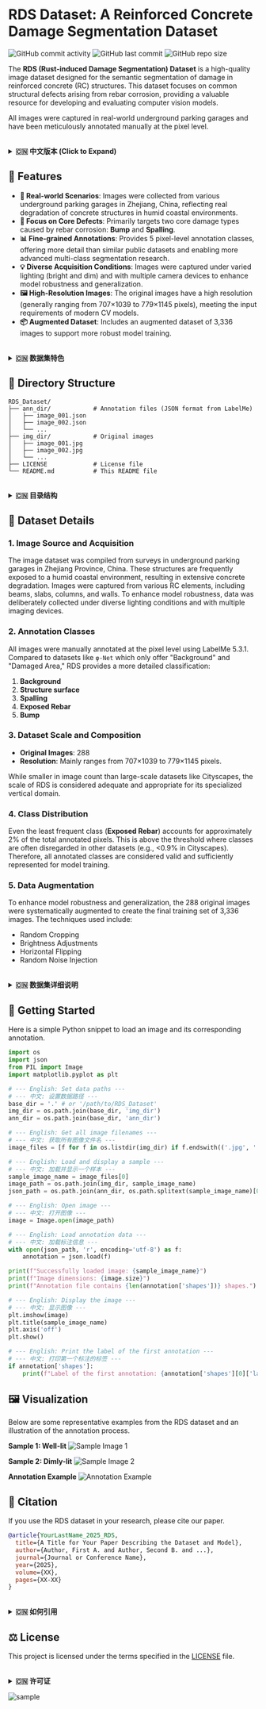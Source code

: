 # RDS Dataset: A Reinforced Concrete Damage Segmentation Dataset

![GitHub commit activity](https://img.shields.io/github/commit-activity/w/945395789/RDS_Dataset?style=for-the-badge) ![GitHub last commit](https://img.shields.io/github/last-commit/945395789/RDS_Dataset?style=for-the-badge) ![GitHub repo size](https://img.shields.io/github/repo-size/945395789/RDS_Dataset?style=for-the-badge)

The **RDS (Rust-induced Damage Segmentation) Dataset** is a high-quality image dataset designed for the semantic segmentation of damage in reinforced concrete (RC) structures. This dataset focuses on common structural defects arising from rebar corrosion, providing a valuable resource for developing and evaluating computer vision models.

All images were captured in real-world underground parking garages and have been meticulously annotated manually at the pixel level.

<br>

<details>
<summary><strong>🇨🇳 中文版本 (Click to Expand)</strong></summary>

---

# RDS 数据集：一个钢筋混凝土损伤分割数据集

![GitHub commit activity](https://img.shields.io/github/commit-activity/w/945395789/RDS_Dataset?style=for-the-badge) ![GitHub last commit](https://img.shields.io/github/last-commit/945395789/RDS_Dataset?style=for-the-badge) ![GitHub repo size](https://img.shields.io/github/repo-size/945395789/RDS_Dataset?style=for-the-badge)

**RDS (Rust-induced Damage Segmentation) Dataset** 是一个专为钢筋混凝土（RC）结构损伤语义分割任务设计的高质量图像数据集。该数据集专注于由钢筋腐蚀引起的常见结构缺陷，为开发和评估计算机 vision 模型提供了宝贵的资源。

所有图像均在真实世界的地下停车场环境中采集，并经过精细的像素级手动标注。

---
</details>

## 🌟 Features

* **🏢 Real-world Scenarios**: Images were collected from various underground parking garages in Zhejiang, China, reflecting real degradation of concrete structures in humid coastal environments.
* **🎯 Focus on Core Defects**: Primarily targets two core damage types caused by rebar corrosion: **Bump** and **Spalling**.
* **📊 Fine-grained Annotations**: Provides 5 pixel-level annotation classes, offering more detail than similar public datasets and enabling more advanced multi-class segmentation research.
* **💡 Diverse Acquisition Conditions**: Images were captured under varied lighting (bright and dim) and with multiple camera devices to enhance model robustness and generalization.
* **🖼️ High-Resolution Images**: The original images have a high resolution (generally ranging from 707×1039 to 779×1145 pixels), meeting the input requirements of modern CV models.
* **📦 Augmented Dataset**: Includes an augmented dataset of 3,336 images to support more robust model training.

<br>

<details>
<summary><strong>🇨🇳 数据集特色</strong></summary>

---

* **🏢 真实世界场景**: 图像采集自中国浙江省多个住宅区的地下停车场，真实反映了潮湿沿海环境下混凝土结构的退化情况。
* **🎯 专注核心损伤**: 主要针对由钢筋腐ission引起的两种核心损伤类型：**隆起 (Bump)** 和 **剥落 (Spalling)**。
* **📊 精细化标注**: 提供了5个像素级标注类别，远超同类公开数据集，有助于进行更深入的多类别分割研究。
* **💡 多样化采集条件**: 图像在不同光照条件（明亮与昏暗）下、使用多种相机设备拍摄，旨在提升模型的鲁棒性和泛化能力。
* **🖼️ 高分辨率图像**: 原始图像分辨率较高（普遍在 707×1039 到 779×1145 像素之间），满足现代计算机视觉模型的输入要求。


---
</details>

## 📂 Directory Structure

```
RDS_Dataset/
├── ann_dir/            # Annotation files (JSON format from LabelMe)
│   ├── image_001.json
│   ├── image_002.json
│   └── ...
├── img_dir/            # Original images
│   ├── image_001.jpg
│   ├── image_002.jpg
│   └── ...
├── LICENSE             # License file
└── README.md           # This README file
```

<br>

<details>
<summary><strong>🇨🇳 目录结构</strong></summary>

---

```
RDS_Dataset/
├── ann_dir/            # 标注文件目录 (JSON格式, from LabelMe)
│   ├── image_001.json
│   ├── image_002.json
│   └── ...
├── img_dir/            # 原始图像目录
│   ├── image_001.jpg
│   ├── image_002.jpg
│   └── ...
├── LICENSE             # 许可证文件
└── README.md           # 本说明文件
```

---
</details>

## 📖 Dataset Details

### 1. Image Source and Acquisition

The image dataset was compiled from surveys in underground parking garages in Zhejiang Province, China. These structures are frequently exposed to a humid coastal environment, resulting in extensive concrete degradation. Images were captured from various RC elements, including beams, slabs, columns, and walls. To enhance model robustness, data was deliberately collected under diverse lighting conditions and with multiple imaging devices.

### 2. Annotation Classes

All images were manually annotated at the pixel level using LabelMe 5.3.1. Compared to datasets like `φ-Net` which only offer "Background" and "Damaged Area," RDS provides a more detailed classification:

1.  **Background**
2.  **Structure surface**
3.  **Spalling**
4.  **Exposed Rebar**
5.  **Bump**

### 3. Dataset Scale and Composition

* **Original Images**: 288
* **Resolution**: Mainly ranges from 707×1039 to 779×1145 pixels.

While smaller in image count than large-scale datasets like Cityscapes, the scale of RDS is considered adequate and appropriate for its specialized vertical domain.

### 4. Class Distribution

Even the least frequent class (**Exposed Rebar**) accounts for approximately 2% of the total annotated pixels. This is above the threshold where classes are often disregarded in other datasets (e.g., <0.9% in Cityscapes). Therefore, all annotated classes are considered valid and sufficiently represented for model training.

### 5. Data Augmentation

To enhance model robustness and generalization, the 288 original images were systematically augmented to create the final training set of 3,336 images. The techniques used include:

* Random Cropping
* Brightness Adjustments
* Horizontal Flipping
* Random Noise Injection

<br>

<details>
<summary><strong>🇨🇳 数据集详细说明</strong></summary>

---

### 1. 图像来源与采集

本数据集的图像源于对中国浙江省住宅区地下停车场的实地勘测。这些结构长期处于潮湿的沿海环境中，导致混凝土普遍存在退化。图像捕捉对象涵盖了梁、板、柱、墙等多种RC结构构件。为增强模型鲁棒性，我们特意在多样化的光照和设备条件下进行采集。

### 2. 标注类别

所有图像均使用 LabelMe 5.3.1 工具进行像素级手动标注。与仅提供“背景”和“损伤区域”的 `φ-Net` 等数据集相比，RDS数据集提供了更详细的分类：

1.  **Background (背景)**
2.  **Structure surface (结构表面)**
3.  **Spalling (剥落)**
4.  **Exposed Rebar (外露钢筋)**
5.  **Bump (隆起)**

### 3. 数据集规模与构成

* **原始图像数量**: 288 张
* **图像分辨率**: 主要介于 707×1039 ~ 779×1145 像素之间。

虽然图像总数少于 Cityscapes 等大型数据集，但RDS的规模对于其高度垂直的专业领域是充足且合理的。

### 4. 类别分布

在数据集中，即使是像素占比最小的类别（**Exposed Rebar**），其占比也达到了约2%，高于许多研究中被忽略的类别阈值（如Cityscapes中的0.9%）。因此，所有标注的损伤类别均被认为是有效且充分的，并全部用于模型训练。

### 5. 数据增强

为了提升模型的鲁棒性和泛化能力，我们对288张原始图像系统地应用了数据增强技术，最终生成了包含3336张图像的训练集。采用的增强方法包括：

* 随机裁剪 (Random Cropping)
* 亮度调整 (Brightness Adjustments)
* 水平翻转 (Horizontal Flipping)
* 注入随机噪声 (Random Noise Injection)

---
</details>

## 🚀 Getting Started

Here is a simple Python snippet to load an image and its corresponding annotation.

```python
import os
import json
from PIL import Image
import matplotlib.pyplot as plt

# --- English: Set data paths ---
# --- 中文: 设置数据路径 ---
base_dir = '.' # or '/path/to/RDS_Dataset'
img_dir = os.path.join(base_dir, 'img_dir')
ann_dir = os.path.join(base_dir, 'ann_dir')

# --- English: Get all image filenames ---
# --- 中文: 获取所有图像文件名 ---
image_files = [f for f in os.listdir(img_dir) if f.endswith(('.jpg', '.png'))]

# --- English: Load and display a sample ---
# --- 中文: 加载并显示一个样本 ---
sample_image_name = image_files[0]
image_path = os.path.join(img_dir, sample_image_name)
json_path = os.path.join(ann_dir, os.path.splitext(sample_image_name)[0] + '.json')

# --- English: Open image ---
# --- 中文: 打开图像 ---
image = Image.open(image_path)

# --- English: Load annotation data ---
# --- 中文: 加载标注信息 ---
with open(json_path, 'r', encoding='utf-8') as f:
    annotation = json.load(f)

print(f"Successfully loaded image: {sample_image_name}")
print(f"Image dimensions: {image.size}")
print(f"Annotation file contains {len(annotation['shapes'])} shapes.")

# --- English: Display the image ---
# --- 中文: 显示图像 ---
plt.imshow(image)
plt.title(sample_image_name)
plt.axis('off')
plt.show()

# --- English: Print the label of the first annotation ---
# --- 中文: 打印第一个标注的标签 ---
if annotation['shapes']:
    print(f"Label of the first annotation: {annotation['shapes'][0]['label']}")

```

## 🖼️ Visualization

Below are some representative examples from the RDS dataset and an illustration of the annotation process.

**Sample 1: Well-lit**
![Sample Image 1](https://user-images.githubusercontent.com/24237865/178283995-3b32879a-8c36-4734-95b8-0d195a633195.png)

**Sample 2: Dimly-lit**
![Sample Image 2](https://user-images.githubusercontent.com/24237865/178283999-31733225-28e4-4d89-94ad-38a421257917.png)

**Annotation Example**
![Annotation Example](https://user-images.githubusercontent.com/24237865/178284003-888975b2-3543-466d-88a4-3580d85a1112.png)


## 📜 Citation

If you use the RDS dataset in your research, please cite our paper.

```bibtex
@article{YourLastName_2025_RDS,
  title={A Title for Your Paper Describing the Dataset and Model},
  author={Author, First A. and Author, Second B. and ...},
  journal={Journal or Conference Name},
  year={2025},
  volume={XX},
  pages={XX-XX}
}
```

<br>

<details>
<summary><strong>🇨🇳 如何引用</strong></summary>

---
如果您在您的研究中使用了RDS数据集，请引用我们的论文。

```bibtex
@article{YourLastName_2025_RDS,
  title={A Title for Your Paper Describing the Dataset and Model},
  author={作者, A. and 作者, B. and ...},
  journal={期刊或会议名称},
  year={2025},
  volume={XX},
  pages={XX-XX}
}
```

---
</details>

## ⚖️ License

This project is licensed under the terms specified in the [LICENSE](LICENSE) file.

<br>

<details>
<summary><strong>🇨🇳 许可证</strong></summary>

---
该项目采用 [LICENSE](LICENSE) 文件中指定的许可证。

---
</details>

![sample](https://github.com/user-attachments/assets/5cf67b63-769c-4aef-b8af-b3267fd46f86)

